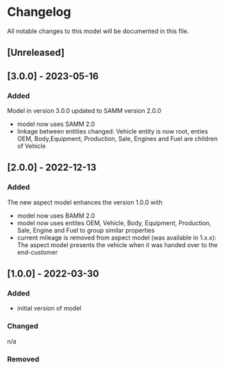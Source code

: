 # Changelog
All notable changes to this model will be documented in this file.

## [Unreleased]

## [3.0.0] - 2023-05-16
### Added
Model in version 3.0.0 updated to SAMM version 2.0.0
- model now uses SAMM 2.0
- linkage between entities changed: Vehicle entity is now root, enties OEM, Body,Equipment, Production, Sale, Engines and Fuel are children of Vehicle


## [2.0.0] - 2022-12-13
### Added
The new aspect model enhances the version 1.0.0 with
- model now uses BAMM 2.0
- model now uses entites OEM, Vehicle, Body, Equipment, Production, Sale, Engine and Fuel to group similar properties
- current mileage is removed from aspect model (was available in 1.x.x): The aspect model presents the vehicle when it was handed over to the end-customer

## [1.0.0] - 2022-03-30
### Added
- initial version of model

### Changed
n/a

### Removed

